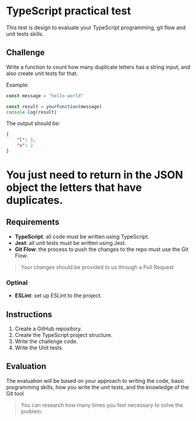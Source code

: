 # TypeScript practical test

This test is design to evaluate your TypeScript programming, git flow and unit tests skills.

## Challenge

Write a function to count how many duplicate letters has a string input, and also create unit tests for that.

Example:

```typescript
const message = "hello world"

const result = yourFunction(message)
console.log(result)
```

The output should be:

```json
{
    "l": 3,
    "o": 2
}
```
# You just need to return in the JSON object the letters that have duplicates.

## Requirements

- **TypeScript**: all code must be written using TypeScript.
- **Jest**: all unit tests must be written using Jest.
- **Git Flow**: the process to push the changes to the repo must use the Git Flow.

> Your changes should be provided to us through a Pull Request

### Optinal

- **ESLint**: set up ESLint to the project.

## Instructions

1. Create a GitHub repository.
2. Create the TypeScript project structure.
3. Write the challenge code.
4. Write the Unit tests.

## Evaluation

The evaluation will be based on your approach to writing the code, basic programming skills, how you write the unit tests, and the knowledge of the Git tool

> You can research how many times you feel necessary to solve the problem.
